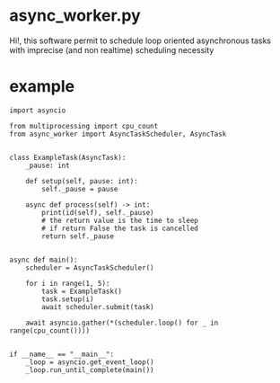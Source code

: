 # async_worker.py
Hi!, this software permit to schedule loop oriented asynchronous tasks  
with imprecise (and non realtime) scheduling necessity

# example
    import asyncio
    
    from multiprocessing import cpu_count
    from async_worker import AsyncTaskScheduler, AsyncTask
    
    
    class ExampleTask(AsyncTask):
        _pause: int
    
        def setup(self, pause: int):
            self._pause = pause
    
        async def process(self) -> int:
            print(id(self), self._pause)
            # the return value is the time to sleep
            # if return False the task is cancelled
            return self._pause
    
    
    async def main():
        scheduler = AsyncTaskScheduler()
    
        for i in range(1, 5):
            task = ExampleTask()
            task.setup(i)
            await scheduler.submit(task)
    
        await asyncio.gather(*(scheduler.loop() for _ in range(cpu_count())))
    
    
    if __name__ == "__main__":
        _loop = asyncio.get_event_loop()
        _loop.run_until_complete(main())
